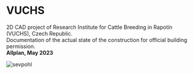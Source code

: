 # VUCHS
2D CAD project of Research Institute for Cattle Breeding in Rapotín (VUCHS), Czech Republic. <br />
Documentation of the actual state of the construction for official building permission. <br />
**Allplan, May 2023**


![sevpohl](https://github.com/salviadivinorum/VUCHS/assets/25845019/c9d957c3-ae06-4750-baab-6c170e76ee2a)

